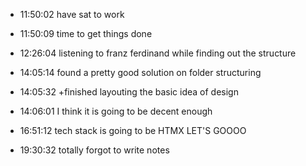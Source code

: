 
- 11:50:02 have sat to work 
- 11:50:09 
	time to get things done
	 
- 12:26:04 listening to franz ferdinand while finding out the structure 
- 14:05:14 found a pretty good solution on folder structuring 
- 14:05:32 +finished layouting the basic idea of design 
- 14:06:01 I think it is going to be decent enough 
- 16:51:12 tech stack is going to be HTMX LET'S GOOOO 
- 19:30:32 totally forgot to write notes 